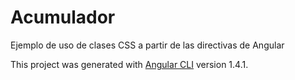 # Acumulador

Ejemplo de uso de clases CSS a partir de las directivas de Angular

This project was generated with [Angular CLI](https://github.com/angular/angular-cli) version 1.4.1.

